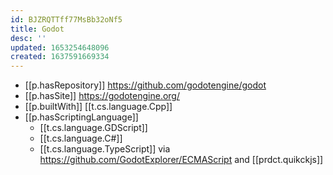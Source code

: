 ```yaml
---
id: BJZRQTTff77MsBb32oNf5
title: Godot
desc: ''
updated: 1653254648096
created: 1637591669334
---
```




- [[p.hasRepository]] https://github.com/godotengine/godot
- [[p.hasSite]] https://godotengine.org/
- [[p.builtWith]] [[t.cs.language.Cpp]]
- [[p.hasScriptingLanguage]] 
  - [[t.cs.language.GDScript]] 
  - [[t.cs.language.C#]]
  - [[t.cs.language.TypeScript]] via https://github.com/GodotExplorer/ECMAScript and [[prdct.quikckjs]]

